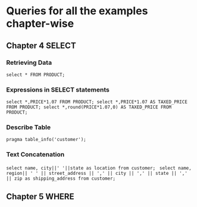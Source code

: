 # Queries for all the examples chapter-wise

## Chapter 4 **SELECT**

### Retrieving Data
`select * FROM PRODUCT;`

### Expressions in SELECT statements
`select *,PRICE*1.07 FROM PRODUCT;
select *,PRICE*1.07 AS TAXED_PRICE FROM PRODUCT;
select *,round(PRICE*1.07,0) AS TAXED_PRICE FROM PRODUCT;`

### Describe Table
`pragma table_info('customer');`

### Text Concatenation
`select name, city||' '||state as location from customer; `
`select name, region|| ' ' || street_address || ',' || city || ',' || state || ',' || zip as shipping_address from customer;`

## Chapter 5 **WHERE**
